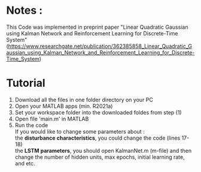 # Notes : 
This Code was implemented in preprint paper "Linear Quadratic Gaussian using Kalman Network and Reinforcement Learning for Discrete-Time System" (https://www.researchgate.net/publication/362385858_Linear_Quadratic_Gaussian_using_Kalman_Network_and_Reinforcement_Learning_for_Discrete-Time_System)
# Tutorial 
1. Download all the files in one folder directory on your PC
2. Open your MATLAB apps (min. R2021a)
3. Set your workspace folder into the downloaded foldes from step (1)
4. Open file 'main.m' in MATLAB
5. Run the code<br />
If you would like to change some parameters about :<br />
the **disturbance characteristics**, you could change the code (lines 17-18)<br />
the **LSTM parameters**, you should open KalmanNet.m (m-file) and then change the number of hidden units, max epochs, initial learning rate, and etc. 
